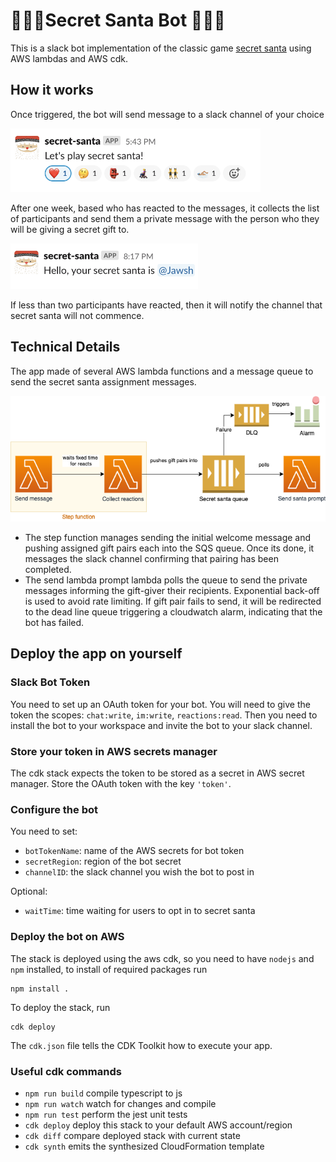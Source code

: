 # 🎁🎁🎁Secret Santa Bot 🎁🎁🎁

This is a slack bot implementation of the classic game
[secret santa](https://en.wikipedia.org/wiki/Secret_Santa) using AWS lambdas and AWS cdk.

## How it works

Once triggered, the bot will send message to a slack channel of your choice

<img src="/img/start_message.png" alt="Slack bot start message" width="400"/>

After one week, based who has reacted to the messages,
it collects the list of participants and send them a private message with the person who they will be giving a secret gift to.

<img src="/img/santa_message.png" alt="Slack bot start message" width="300"/>

If less than two participants have reacted, then it will notify the channel that secret santa will not commence.

## Technical Details
The app made of several AWS lambda functions and a message queue to send the secret santa assignment messages.

![Slack bot architecture](/img/diagram.png)

* The step function manages sending the initial welcome message and pushing assigned gift pairs each into the SQS queue.
Once its done, it messages the slack channel confirming that pairing has been completed.
* The send lambda prompt lambda polls the queue to send the private messages informing the gift-giver their recipients.
Exponential back-off is used to avoid rate limiting.
If gift pair fails to send, it will be redirected to the dead line queue triggering a cloudwatch alarm, 
indicating that the bot has failed.

## Deploy the app on yourself

### Slack Bot Token

You need to set up an OAuth token for your bot. You will need to give the token the scopes: `chat:write`, `im:write`, `reactions:read`.
Then you need to install the bot to your workspace and invite the bot to your slack channel.

### Store your token in AWS secrets manager

The cdk stack expects the token to be stored as a secret in AWS secret manager. Store the OAuth token with the key `'token'`.

### Configure the bot

You need to set:

* `botTokenName`: name of the AWS secrets for bot token
* `secretRegion`: region of the bot secret
* `channelID`: the slack channel you wish the bot to post in

Optional:
* `waitTime`: time waiting for users to opt in to secret santa

### Deploy the bot on AWS

The stack is deployed using the aws cdk, so you need to have `nodejs` and `npm` installed, to install of required packages run

```
npm install .
```

To deploy the stack, run

```
cdk deploy
```

The `cdk.json` file tells the CDK Toolkit how to execute your app.

### Useful cdk commands

 * `npm run build`   compile typescript to js
 * `npm run watch`   watch for changes and compile
 * `npm run test`    perform the jest unit tests
 * `cdk deploy`      deploy this stack to your default AWS account/region
 * `cdk diff`        compare deployed stack with current state
 * `cdk synth`       emits the synthesized CloudFormation template
